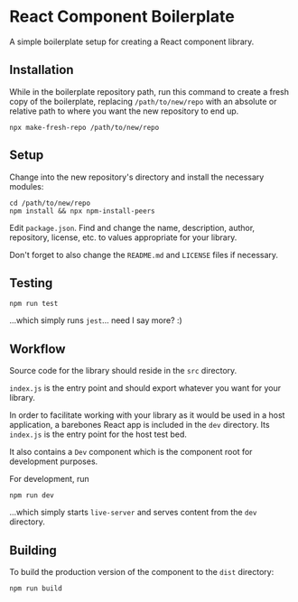# React Component Boilerplate

A simple boilerplate setup for creating a React component library.

## Installation
While in the boilerplate repository path, run this command to create a fresh copy of the boilerplate, replacing `/path/to/new/repo` with an absolute or relative path to where you want the new repository to end up.

```
npx make-fresh-repo /path/to/new/repo
```

## Setup
Change into the new repository's directory and install the necessary modules:

```
cd /path/to/new/repo
npm install && npx npm-install-peers
```

Edit `package.json`. Find and change the name, description, author, repository, license, etc. to values appropriate for your library.

Don't forget to also change the `README.md` and `LICENSE` files if necessary.

## Testing
```
npm run test
```
...which simply runs `jest`... need I say more? :)

## Workflow
Source code for the library should reside in the `src` directory.

`index.js` is the entry point and should export whatever you want for your library.

In order to facilitate working with your library as it would be used in a host application, a barebones React app is included in the `dev` directory. Its `index.js` is the entry point for the host test bed.

It also contains a `Dev` component which is the component root for development purposes.

For development, run

```
npm run dev
```

...which simply starts `live-server` and serves content from the `dev` directory.

## Building
To build the production version of the component to the `dist` directory:

```
npm run build
```
